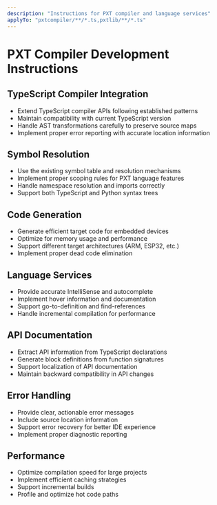 ```yaml
---
description: "Instructions for PXT compiler and language services"
applyTo: "pxtcompiler/**/*.ts,pxtlib/**/*.ts"
---
```


# PXT Compiler Development Instructions

## TypeScript Compiler Integration

- Extend TypeScript compiler APIs following established patterns
- Maintain compatibility with current TypeScript version
- Handle AST transformations carefully to preserve source maps
- Implement proper error reporting with accurate location information

## Symbol Resolution

- Use the existing symbol table and resolution mechanisms
- Implement proper scoping rules for PXT language features
- Handle namespace resolution and imports correctly
- Support both TypeScript and Python syntax trees

## Code Generation

- Generate efficient target code for embedded devices
- Optimize for memory usage and performance
- Support different target architectures (ARM, ESP32, etc.)
- Implement proper dead code elimination

## Language Services

- Provide accurate IntelliSense and autocomplete
- Implement hover information and documentation
- Support go-to-definition and find-references
- Handle incremental compilation for performance

## API Documentation

- Extract API information from TypeScript declarations
- Generate block definitions from function signatures
- Support localization of API documentation
- Maintain backward compatibility in API changes

## Error Handling

- Provide clear, actionable error messages
- Include source location information
- Support error recovery for better IDE experience
- Implement proper diagnostic reporting

## Performance

- Optimize compilation speed for large projects
- Implement efficient caching strategies
- Support incremental builds
- Profile and optimize hot code paths
